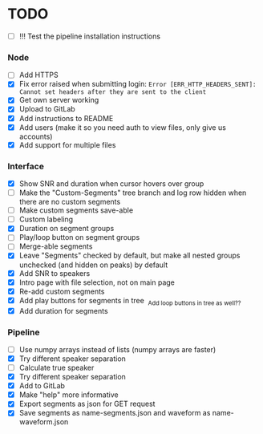 # TODO

 - [ ] !!! Test the pipeline installation instructions

### Node
 - [ ] Add HTTPS
 - [x] Fix error raised when submitting login: `Error [ERR_HTTP_HEADERS_SENT]: Cannot set headers after they are sent to the client`
 - [x] Get own server working
 - [x] Upload to GitLab
 - [x] Add instructions to README
 - [x] Add users (make it so you need auth to view files, only give us accounts)
 - [x] Add support for multiple files

### Interface
 - [x] Show SNR and duration when cursor hovers over group
 - [ ] Make the "Custom-Segments" tree branch and log row hidden when there are no custom segments
 - [ ] Make custom segments save-able
 - [ ] Custom labeling
 - [x] Duration on segment groups
 - [ ] Play/loop button on segment groups
 - [ ] Merge-able segments
 - [x] Leave "Segments" checked by default, but make all nested groups unchecked (and hidden on peaks) by default
 - [x] Add SNR to speakers
 - [x] Intro page with file selection, not on main page
 - [x] Re-add custom segments
 - [x] Add play buttons for segments in tree  <sub>Add loop buttons in tree as well??</sub>
 - [x] Add duration for segments

### Pipeline
 - [ ] Use numpy arrays instead of lists (numpy arrays are faster)
 - [x] Try different speaker separation
 - [ ] Calculate true speaker
 - [x] Try different speaker separation
 - [x] Add to GitLab
 - [x] Make "help" more informative
 - [x] Export segments as json for GET request
 - [x] Save segments as name-segments.json and waveform as name-waveform.json
